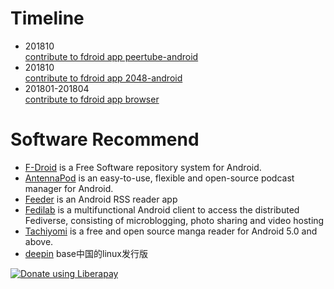 # Timeline
- 201810  
  [contribute to fdroid app peertube-android](https://github.com/sschueller/peertube-android/commits?author=lishoujun)
- 201810  
  [contribute to fdroid app 2048-android](https://github.com/uberspot/2048-android/pulls?utf8=%E2%9C%93&q=is%3Apr+author%3Alishoujun)
- 201801-201804  
  [contribute to fdroid app browser](https://github.com/scoute-dich/browser/pulls?utf8=%E2%9C%93&q=is%3Apr+author%3Alishoujun)  

# Software Recommend
- [F-Droid](https://github.com/f-droid/fdroidclient) is a Free Software repository system for Android.
- [AntennaPod](https://github.com/AntennaPod/AntennaPod) is an easy-to-use, flexible and open-source podcast manager for Android.
- [Feeder](https://gitlab.com/spacecowboy/Feeder) is an Android RSS reader app
- [Fedilab](https://framagit.org/tom79/fedilab) is a multifunctional Android client to access the distributed Fediverse, consisting of microblogging, photo sharing and video hosting
- [Tachiyomi](https://github.com/inorichi/tachiyomi) is a free and open source manga reader for Android 5.0 and above.
- [deepin](https://www.deepin.org/zh/)  base中国的linux发行版

<script src="https://liberapay.com/lishoujun/widgets/button.js"></script>
<noscript><a href="https://liberapay.com/lishoujun/donate"><img alt="Donate using Liberapay" src="https://liberapay.com/assets/widgets/donate.svg"></a></noscript>
